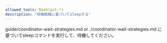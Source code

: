 ```yaml
---
allowed_tools: Bash(git:*)
description: "待機戦略に基づいてsleepする"
---
```

 

guide/coordinator-wait-strategies.md or ./coordinator-wait-strategies.md  に基づいてsleepコマンドを実行して、待機してください。


